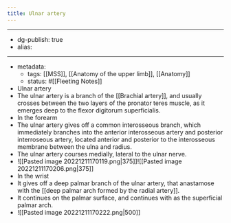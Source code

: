 ```yaml
---
title: Ulnar artery
---
```


- --
- dg-publish: true
- alias:
- --
- metadata:
	- tags: [[MSS]], [[Anatomy of the upper limb]], [[Anatomy]]
	- status: #[[Fleeting Notes]]
- Ulnar artery
- The ulnar artery is a branch of the [[Brachial artery]], and usually crosses between the two layers of the pronator teres muscle, as it emerges deep to the flexor digitorum superficialis.
- In the forearm
- The ulnar artery gives off a common interosseous branch, which immediately branches into the anterior interosseous artery and posterior interroseous artery, located anterior and posterior to the interosseous membrane between the ulna and radius.
- The ulnar artery courses medially, lateral to the ulnar nerve.
- ![[Pasted image 20221211170119.png|375]]![[Pasted image 20221211170206.png|375]]
- In the wrist
- It gives off a deep palmar branch of the ulnar artery, that anastamose with the [[deep palmar arch formed by the radial artery]].
- It continues on the palmar surface, and continues with as the superficial palmar arch.
- ![[Pasted image 20221211170222.png|500]]